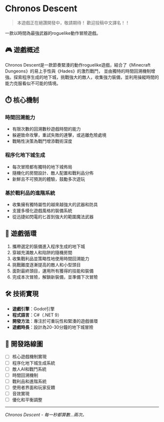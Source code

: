 # Chronos Descent

> 本遊戲正在絕讚開發中，敬請期待！
> 歡迎投稿中文譯名！！

一款以時間為最強武器的roguelike動作冒險遊戲。

## 🎮 遊戲概述

Chronos Descent是一款節奏緊湊的動作roguelike遊戲，結合了《Minecraft Dungeons》的易上手性與《Hades》的激烈戰鬥，
並由獨特的時間回溯機制增強。探索程序生成的地下城，挑戰強大的敵人，收集強力裝備，並利用操縱時間的能力克服看似不可能的情境。

## ⏱️ 核心機制

### 時間回溯能力
- 有限次數的回溯數秒遊戲時間的能力
- 躲避致命攻擊，重試失敗的連擊，或逃離危險處境
- 戰略性決策為戰鬥增添戰術深度

### 程序化地下城生成
- 每次冒險都有獨特的地下城佈局
- 隨機化的房間設計、敵人配置和戰利品分佈
- 新鮮且不可預測的體驗，鼓勵多次遊玩

### 基於戰利品的進階系統
- 收集擁有獨特屬性的越來越強大的武器和防具
- 支援多樣化遊戲風格的裝備系統
- 從迅捷如閃電的匕首到強大的範圍魔法武器

## 🔄 遊戲循環

1. 攜帶選定的裝備進入程序生成的地下城
2. 穿越充滿敵人和陷阱的隨機房間
3. 收集戰利品並策略性地使用時間回溯能力
4. 挑戰難度逐漸提高的敵人和小型頭目
5. 面對最終頭目，運用所有獲得的技能和裝備
6. 完成本次冒險，解鎖新裝備，並準備下次冒險

## 🛠️ 技術實現

- **遊戲引擎**：Godot引擎
- **程式語言**：C#（.NET 9）
- **開發方法**：專注於可重玩性和緊湊的遊戲循環
- **遊戲時長**：設計為20-30分鐘的地下城冒險

## 🚀 開發路線圖

- [ ] 核心遊戲機制實現
- [ ] 程序化地下城生成系統
- [ ] 敵人AI和戰鬥系統
- [ ] 時間回溯機制
- [ ] 戰利品和進階系統
- [ ] 使用者界面和玩家反饋
- [ ] 音效實現
- [ ] 優化和平衡調整
---

*Chronos Descent - 每一秒都算數...兩次。*
